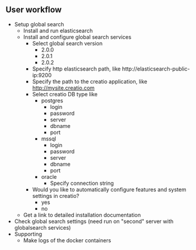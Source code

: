 ## User workflow

* Setup global search
    * Install and run elasticsearch
    * Install and configure global search services
        * Select global search version
            * 2.0.0
            * 2.0.1
            * 2.0.2
        * Specify http elasticsearch path, like http://elasticsearch-public-ip:9200
        * Specify the path to the creatio application, like http://mysite.creatio.com
        * Select creatio DB type like 
            * postgres
                * login
                * password
                * server
                * dbname
                * port
            * mssql
                * login
                * password
                * server
                * dbname
                * port
            * oracle
                * Specify connection string
        * Would you like to automatically configure features and system settings in creatio?
            * yes
            * no
    * Get a link to detailed installation documentation
* Check global search settings (need run on "second" server with globalsearch services)
* Supporting
    * Make logs of the docker containers
